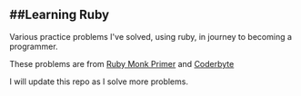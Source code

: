 ##Learning Ruby 
----

Various practice problems I've solved, using ruby, in journey to becoming a programmer.

These problems are from [Ruby Monk Primer](https://rubymonk.com/learning/books/1-ruby-primer) and [Coderbyte](http://coderbyte.com)

I will update this repo as I solve more problems.